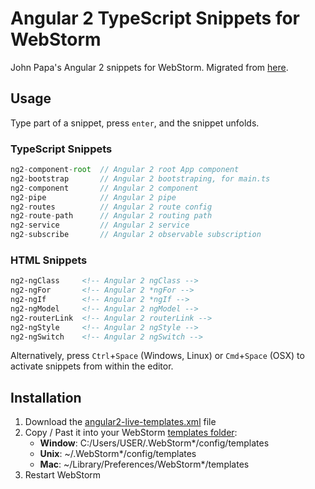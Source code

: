 # Angular 2 TypeScript Snippets for WebStorm

John Papa's Angular 2 snippets for WebStorm.
Migrated from [here](https://github.com/johnpapa/vscode-angular2-snippets).

## Usage

Type part of a snippet, press `enter`, and the snippet unfolds.

### TypeScript Snippets

```typescript
ng2-component-root  // Angular 2 root App component
ng2-bootstrap       // Angular 2 bootstraping, for main.ts
ng2-component       // Angular 2 component
ng2-pipe            // Angular 2 pipe
ng2-routes          // Angular 2 route config
ng2-route-path      // Angular 2 routing path
ng2-service         // Angular 2 service
ng2-subscribe       // Angular 2 observable subscription
```

### HTML Snippets

```html
ng2-ngClass     <!-- Angular 2 ngClass -->
ng2-ngFor       <!-- Angular 2 *ngFor -->
ng2-ngIf        <!-- Angular 2 *ngIf -->
ng2-ngModel     <!-- Angular 2 ngModel -->
ng2-routerLink  <!-- Angular 2 routerLink -->
ng2-ngStyle     <!-- Angular 2 ngStyle -->
ng2-ngSwitch    <!-- Angular 2 ngSwitch -->
```

Alternatively, press `Ctrl`+`Space` (Windows, Linux) or `Cmd`+`Space` (OSX) to activate snippets from within the editor.

## Installation

1. Download the [angular2-live-templates.xml](https://github.com/ValentinGot/webstorm-angular2-snippets/blob/master/angular2-live-templates.xml) file
2. Copy / Past it into your WebStorm [templates folder](https://www.jetbrains.com/help/webstorm/2016.1/project-and-ide-settings.html?origin=old_help):
    * **Window**: C:/Users/USER/.WebStorm*/config/templates
    * **Unix**: ~/.WebStorm*/config/templates
    * **Mac**: ~/Library/Preferences/WebStorm*/templates
3. Restart WebStorm